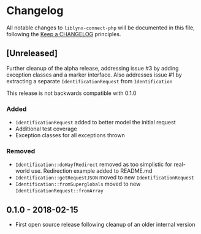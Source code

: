# Changelog

All notable changes to `liblynx-connect-php` will be documented in this file,
following the [Keep a CHANGELOG](http://keepachangelog.com/) principles.

## [Unreleased]

Further cleanup of the alpha release, addressing issue #3 by adding 
exception classes and a marker interface. Also addresses issue #1 by
extracting a separate `IdentificationRequest` from `Identification`

This release is not backwards compatible with 0.1.0

### Added

- `IdentificationRequest` added to better model the initial request
- Additional test coverage
- Exception classes for all exceptions thrown

### Removed

- `Identification::doWayfRedirect` removed as too simplistic for real-world use. Redirection example added to README.md
- `Identification::getRequestJSON` moved to new `IdentificationRequest`
- `Identification::fromSuperglobals`  moved to new `IdentificationRequest::fromArray`

## 0.1.0 - 2018-02-15

- First open source release following cleanup of an older internal version
